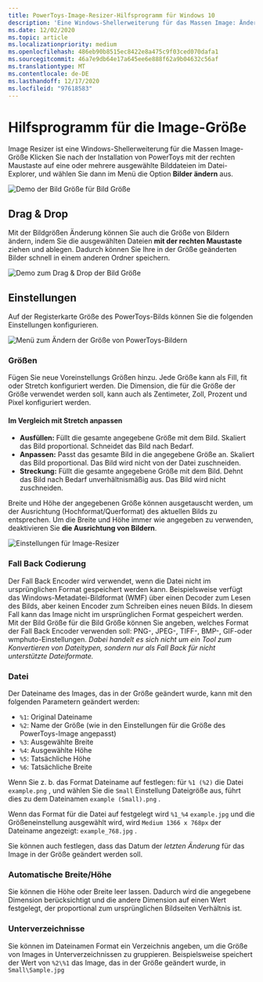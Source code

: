 ```yaml
---
title: PowerToys-Image-Resizer-Hilfsprogramm für Windows 10
description: 'Eine Windows-Shellerweiterung für das Massen Image: Ändern der Größe'
ms.date: 12/02/2020
ms.topic: article
ms.localizationpriority: medium
ms.openlocfilehash: 486eb90b8515ec8422e8a475c9f03ced070dafa1
ms.sourcegitcommit: 46a7e9db64e17a645ee6e888f62a9b04632c56af
ms.translationtype: MT
ms.contentlocale: de-DE
ms.lasthandoff: 12/17/2020
ms.locfileid: "97618583"
---
```

# <a name="image-resizer-utility"></a>Hilfsprogramm für die Image-Größe

Image Resizer ist eine Windows-Shellerweiterung für die Massen Image-Größe Klicken Sie nach der Installation von PowerToys mit der rechten Maustaste auf eine oder mehrere ausgewählte Bilddateien im Datei-Explorer, und wählen Sie dann im Menü die Option **Bilder ändern** aus.

![Demo der Bild Größe für Bild Größe](../images/powertoys-resize-images.gif)

## <a name="drag-and-drop"></a>Drag & Drop

Mit der Bildgrößen Änderung können Sie auch die Größe von Bildern ändern, indem Sie die ausgewählten Dateien **mit der rechten Maustaste** ziehen und ablegen. Dadurch können Sie Ihre in der Größe geänderten Bilder schnell in einem anderen Ordner speichern.

![Demo zum Drag & Drop der Bild Größe](../images/powertoys-resize-drag-drop.gif)

## <a name="settings"></a>Einstellungen

Auf der Registerkarte Größe des PowerToys-Bilds können Sie die folgenden Einstellungen konfigurieren.

![Menü zum Ändern der Größe von PowerToys-Bildern](../images/powertoys-imageresize-settings.png)

### <a name="sizes"></a>Größen

Fügen Sie neue Voreinstellungs Größen hinzu. Jede Größe kann als Fill, fit oder Stretch konfiguriert werden. Die Dimension, die für die Größe der Größe verwendet werden soll, kann auch als Zentimeter, Zoll, Prozent und Pixel konfiguriert werden.

#### <a name="fill-vs-fit-vs-stretch"></a>Im Vergleich mit Stretch anpassen

- **Ausfüllen:** Füllt die gesamte angegebene Größe mit dem Bild. Skaliert das Bild proportional. Schneidet das Bild nach Bedarf.
- **Anpassen:** Passt das gesamte Bild in die angegebene Größe an. Skaliert das Bild proportional. Das Bild wird nicht von der Datei zuschneiden.
- **Streckung:** Füllt die gesamte angegebene Größe mit dem Bild. Dehnt das Bild nach Bedarf unverhältnismäßig aus. Das Bild wird nicht zuschneiden.

Breite und Höhe der angegebenen Größe können ausgetauscht werden, um der Ausrichtung (Hochformat/Querformat) des aktuellen Bilds zu entsprechen. Um die Breite und Höhe immer wie angegeben zu verwenden, deaktivieren Sie **die Ausrichtung von Bildern**.

![Einstellungen für Image-Resizer](../images/powertoys-resize-settings.gif)

### <a name="fallback-encoding"></a>Fall Back Codierung

Der Fall Back Encoder wird verwendet, wenn die Datei nicht im ursprünglichen Format gespeichert werden kann. Beispielsweise verfügt das Windows-Metadatei-Bildformat (WMF) über einen Decoder zum Lesen des Bilds, aber keinen Encoder zum Schreiben eines neuen Bilds. In diesem Fall kann das Image nicht im ursprünglichen Format gespeichert werden. Mit der Bild Größe für die Bild Größe können Sie angeben, welches Format der Fall Back Encoder verwenden soll: PNG-, JPEG-, TIFF-, BMP-, GIF-oder wmphuto-Einstellungen. *Dabei handelt es sich nicht um ein Tool zum Konvertieren von Dateitypen, sondern nur als Fall Back für nicht unterstützte Dateiformate.*

### <a name="file"></a>Datei

Der Dateiname des Images, das in der Größe geändert wurde, kann mit den folgenden Parametern geändert werden:

- `%1`: Original Dateiname
- `%2`: Name der Größe (wie in den Einstellungen für die Größe des PowerToys-Image angepasst)
- `%3`: Ausgewählte Breite
- `%4`: Ausgewählte Höhe
- `%5`: Tatsächliche Höhe
- `%6`: Tatsächliche Breite

Wenn Sie z. b. das Format Dateiname auf festlegen: für `%1 (%2)` die Datei `example.png` , und wählen Sie die `Small` Einstellung Dateigröße aus, führt dies zu dem Dateinamen `example (Small).png` .

Wenn das Format für die Datei auf festgelegt wird `%1_%4` `example.jpg` und die Größeneinstellung ausgewählt wird, wird `Medium 1366 x 768px` der Dateiname angezeigt: `example_768.jpg` .

Sie können auch festlegen, dass das Datum der *letzten Änderung* für das Image in der Größe geändert werden soll.

### <a name="auto-widthheight"></a>Automatische Breite/Höhe

Sie können die Höhe oder Breite leer lassen. Dadurch wird die angegebene Dimension berücksichtigt und die andere Dimension auf einen Wert festgelegt, der proportional zum ursprünglichen Bildseiten Verhältnis ist.

### <a name="sub-directories"></a>Unterverzeichnisse

Sie können im Dateinamen Format ein Verzeichnis angeben, um die Größe von Images in Unterverzeichnissen zu gruppieren. Beispielsweise speichert der Wert von `%2\%1` das Image, das in der Größe geändert wurde, in `Small\Sample.jpg`

